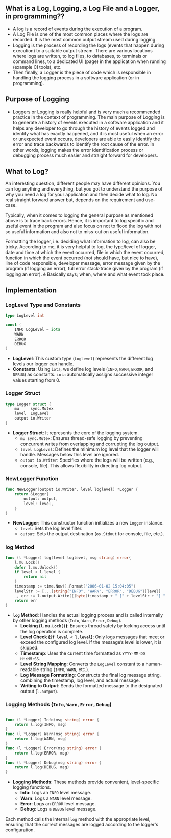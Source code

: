 ## What is a Log, Logging, a Log File and a Logger, in programming??
- A log is a record of events during the execution of a program.
- A Log File is one of the most common places where the logs are recorded. It is the most common output stream used during logging.
- Logging is the process of recording the logs (events that happen during execution) to a suitable output stream. There are various locations where logs are written, to log files, to databases, to terminals or command lines, to a dedicated UI (page) in the application when running (example CI tools), etc.
- Then finally, a Logger is the piece of code which is responsible in handling the logging process in a software application (or in programming).

## Purpose of Logging
- Loggers or Logging is really helpful and is very much a recommended practice in the context of programming. The main purpose of Logging is to generate a history of events executed in a software application and it helps any developer to go through the history of events logged and identify what has exactly happened, and it is most useful when an error or unexpected event occurs, developers are able to easily identify the error and trace backwards to identify the root cause of the error. In other words, logging makes the error identification process or debugging process much easier and straight forward for developers.

## What to Log?
 An interesting question, different people may have different opinions. You can log anything and everything, but you got to understand the purpose of why you need a log for your application and then decide what to log. No real straight forward answer but, depends on the requirement and use-case.

 Typically, when it comes to logging the general purpose as mentioned above is to trace back errors. Hence, it is important to log specific and useful event in the program and also focus on not to flood the log with not so useful information and also not to miss-out on useful information.

 Formatting the logger, i.e. deciding what information to log, can also be tricky. According to me, it is very helpful to log, the type/level of logger, date and time at which the event occurred, file in which the event occurred, function in which the event occurred (not should have, but nice to have), line of code responsible, developer message, error message given by the program (if logging an error), full error stack-trace given by the program (if logging an error). è Basically says; when, where and what event took place.


## Implementation

### LogLevel Type and Constants

```go
type LogLevel int

const (
	INFO LogLevel = iota
	WARN
	ERROR
	DEBUG
)
```

- **LogLevel**: This custom type (`LogLevel`) represents the different log levels our logger can handle. 
- **Constants**: Using `iota`, we define log levels (`INFO`, `WARN`, `ERROR`, and `DEBUG`) as constants. `iota` automatically assigns successive integer values starting from 0.

### Logger Struct

```go
type Logger struct {
	mu     sync.Mutex
	level  LogLevel
	output io.Writer
}
```

- **Logger Struct**: It represents the core of the logging system.
  - `mu sync.Mutex`: Ensures thread-safe logging by preventing concurrent writes from overlapping and corrupting the log output.
  - `level LogLevel`: Defines the minimum log level that the logger will handle. Messages below this level are ignored.
  - `output io.Writer`: Specifies where the logs will be written (e.g., console, file). This allows flexibility in directing log output.

### NewLogger Function

```go
func NewLogger(output io.Writer, level loglevel) *Logger {
	return &Logger{
		output: output,
		level: level,
	}
}

```

- **NewLogger**: This constructor function initializes a new `Logger` instance.
  - `level`: Sets the log level filter.
  - `output`: Sets the output destination (`os.Stdout` for console, file, etc.).

### log Method

```go
func (l *Logger) log(level loglevel, msg string) error{
	l.mu.Lock()
	defer l.mu.Unlock()
	if level < l.level {
		return nil
	}
	timestamp := time.Now().Format("2006-01-02 15:04:05")
	levelStr := [...]string{"INFO", "WARN", "ERROR", "DEBUG"}[level]
	_, err := l.output.Write([]byte(timestamp + " [" + levelStr + "] " + msg + "\n"))
	return err
}
```

- **`log` Method**: Handles the actual logging process and is called internally by other logging methods (`Info`, `Warn`, `Error`, `Debug`).
  - **Locking (`l.mu.Lock()`)**: Ensures thread safety by locking access until the log operation is complete.
  - **Level Check (`if level < l.level`)**: Only logs messages that meet or exceed the configured log level. If the message’s level is lower, it is skipped.
  - **Timestamp**: Uses the current time formatted as `YYYY-MM-DD HH:MM:SS`.
  - **Level String Mapping**: Converts the `LogLevel` constant to a human-readable string (`INFO`, `WARN`, etc.).
  - **Log Message Formatting**: Constructs the final log message string, combining the timestamp, log level, and actual message.
  - **Writing to Output**: Sends the formatted message to the designated output (`l.output`).

### Logging Methods (`Info`, `Warn`, `Error`, `Debug`)

```go

func (l *Logger) Info(msg string) error {
	return l.log(INFO, msg)
}
func (l *Logger) Warn(msg string) error {
	return l.log(WARN, msg)
}
func (l *Logger) Error(msg string) error {
	return l.log(ERROR, msg)
}
func (l *Logger) Debug(msg string) error {
	return l.log(DEBUG, msg)
}

```

- **Logging Methods**: These methods provide convenient, level-specific logging functions.
  - **Info**: Logs an `INFO` level message.
  - **Warn**: Logs a `WARN` level message.
  - **Error**: Logs an `ERROR` level message.
  - **Debug**: Logs a `DEBUG` level message.

Each method calls the internal `log` method with the appropriate level, ensuring that the correct messages are logged according to the logger's configuration.

